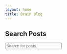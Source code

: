 ```yaml
---
layout: home
title: Brain Blog
---
```


## Search Posts

<input type="text" id="search-input" placeholder="Search for posts...">
<ul id="search-results"></ul>

<script src="https://cdn.jsdelivr.net/npm/lunr@2.3.9/lunr.min.js"></script>
<script src="{{ site.baseurl }}/assets/js/search.js"></script>
